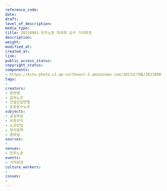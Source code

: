```yaml
---
reference_code: 
date: 
draft: 
level_of_description: 
media_type: 
title: 20210901-민주노총 대국회 요구 기자회견
description: 
weight: 
modified_at: 
created_at: 
link: 
public_access_status: 
copyright_status: 
components:
- https://kctu-photo.s3.ap-northeast-2.amazonaws.com/2021년/9월/20210901-민주노총+대국회+요구+기자회견/_1D20060.jpg
tags:
- 
creators:
- 총연맹
- 금속노조
- 건설산업연맹
- 공공운수노조
subjects:
- 공공부문
- 비정규직
- 노조탄압
- 정치정책
- 총파업
sources:
- 
venues:
- 민주노총
events:
- 기자회견
culture_workers:
- 
issues:
- 
---
```

